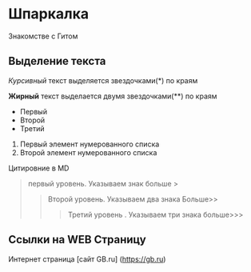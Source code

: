 # Шпаркалка 

Знакомстве с Гитом

## Выделение текста 
*Курсивный* текст выделяется звездочками(*) по краям

**Жирный** текст выделается двумя звездочками(**) по краям

* Первый 
* Второй
* Третий

1. Первый элемент нумерованного списка
2. Второй элемент нумерованного списка

Цитировние в MD
> первый уровень. Указываем знак больше >
>> Второй уровень. Указываем два знака Больше>>
>>> Третий уровень . Указываем три знака больше>>>

## Ссылки на WEB Страницу 
Интернет страница [сайт GB.ru] (https://gb.ru) 